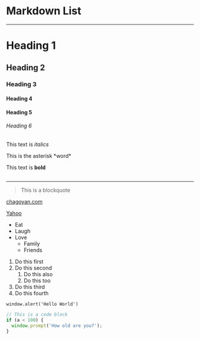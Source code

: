 # Markdown List

---

<!-- Headings -->

# Heading 1

## Heading 2

### Heading 3

#### Heading 4

#### Heading 5

###### Heading 6

<!-- emphasis -->

This text is _italics_

This is the asterisk \*word\*

<!-- strong  -->

This text is **bold**

## <!-- horizontal rule -->

---

<!-- blockquote -->

> This is a blockquote

<!-- Links -->

[chagoyan.com](https://chagoyan.com/)

<!-- Link with Title -->

[Yahoo](https://yahoo.com/ 'Go to Yahoo!')

<!-- Lists -->
<!-- Non-Ordered - Bullets -->

- Eat
- Laugh
- Love
  - Family
  - Friends

<!-- Ordered - Numbered -->

1. Do this first
1. Do this second
   1. Do this also
   1. Do this too
1. Do this third
1. Do this fourth

<!-- code block -->

`window.alert('Hello World')`

```javascript
// This is a code block
if (a < 100) {
  window.prompt('How old are you?');
}
```
